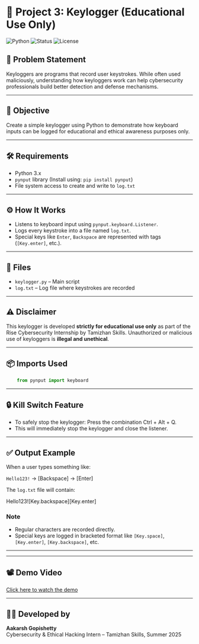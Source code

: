# 🔐 Project 3: Keylogger (Educational Use Only)

![Python](https://img.shields.io/badge/Language-Python-blue?logo=python)
![Status](https://img.shields.io/badge/Status-Completed-brightgreen)
![License](https://img.shields.io/badge/Use-Educational%20Only-red)

## 📄 Problem Statement

Keyloggers are programs that record user keystrokes. While often used maliciously, understanding how keyloggers work can help cybersecurity professionals build better detection and defense mechanisms.

---

## 🎯 Objective

Create a simple keylogger using Python to demonstrate how keyboard inputs can be logged for educational and ethical awareness purposes only.

---

## 🛠️ Requirements

- Python 3.x
- `pynput` library (Install using: `pip install pynput`)
- File system access to create and write to `log.txt`

---

## ⚙️ How It Works

- Listens to keyboard input using `pynput.keyboard.Listener`.
- Logs every keystroke into a file named `log.txt`.
- Special keys like `Enter`, `Backspace` are represented with tags (`[Key.enter]`, etc.).

---

## 📁 Files

- `keylogger.py` – Main script
- `log.txt` – Log file where keystrokes are recorded

---

## ⚠️ Disclaimer

This keylogger is developed **strictly for educational use only** as part of the Rise Cybersecurity Internship by Tamizhan Skills. Unauthorized or malicious use of keyloggers is **illegal and unethical**.

---

## 📦 Imports Used

```python
    from pynput import keyboard
```

---

## 🔒 Kill Switch Feature

- To safely stop the keylogger: Press the combination Ctrl + Alt + Q.
- This will immediately stop the keylogger and close the listener.

---

## ✅ Output Example

When a user types something like:

`Hello123!` → [Backspace] → [Enter]

The `log.txt` file will contain:

Hello123![Key.backspace][Key.enter]

### Note

- Regular characters are recorded directly.
- Special keys are logged in bracketed format like `[Key.space]`, `[Key.enter]`, `[Key.backspace]`, etc.

---
---

## 📽️ Demo Video

[Click here to watch the demo](https://www.youtube.com/watch?v=EtvfLXfsfXU)

---

## 👨‍💻 Developed by

**Aakarsh Gopishetty**  
Cybersecurity & Ethical Hacking Intern – Tamizhan Skills, Summer 2025
